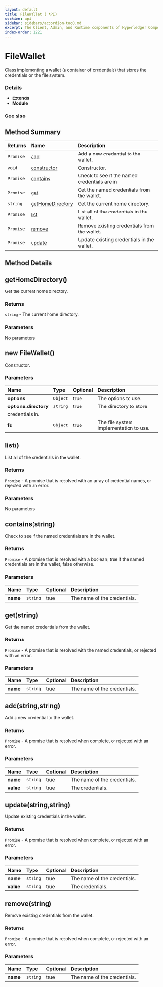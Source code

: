 ```yaml
---
layout: default
title: FileWallet ( API)
section: api
sidebar: sidebars/accordion-toc0.md
excerpt: The Client, Admin, and Runtime components of Hyperledger Composer .
index-order: 1221
---
```

# FileWallet

Class implementing a wallet (a container of credentials) that
stores the credentials on the file system.

### Details
- **Extends** 
- **Module** 

### See also


## Method Summary
| Returns | Name | Description |
| :--------  | :---- | :----------- |
| `Promise` | [add](#add-string-string) | Add a new credential to the wallet.  |
| `void` | [constructor](#constructor-object-string-object) | Constructor.  |
| `Promise` | [contains](#contains-string) | Check to see if the named credentials are in  |
| `Promise` | [get](#get-string) | Get the named credentials from the wallet.  |
| `string` | [getHomeDirectory](#gethomedirectory) | Get the current home directory.  |
| `Promise` | [list](#list) | List all of the credentials in the wallet.  |
| `Promise` | [remove](#remove-string) | Remove existing credentials from the wallet.  |
| `Promise` | [update](#update-string-string) | Update existing credentials in the wallet.  |


## Method Details


## getHomeDirectory() 




Get the current home directory.






### Returns
`string` - The current home directory.





### Parameters


No parameters



## new FileWallet() 




Constructor.







### Parameters
| Name | Type | Optional | Description |
| :-----------  | :----------- | :----------- | :----------- |
|**options**|`Object`|true|The options to use.|
|**options.directory**|`string`|true|The directory to store
credentials in.|
|**fs**|`Object`|true|The file system implementation to use.|




## list() 




List all of the credentials in the wallet.






### Returns
`Promise` - A promise that is resolved with
an array of credential names, or rejected with an
error.





### Parameters


No parameters



## contains(string) 




Check to see if the named credentials are in
the wallet.






### Returns
`Promise` - A promise that is resolved with
a boolean; true if the named credentials are in the
wallet, false otherwise.





### Parameters
| Name | Type | Optional | Description |
| :-----------  | :----------- | :----------- | :----------- |
|**name**|`string`|true|The name of the credentials.|




## get(string) 




Get the named credentials from the wallet.






### Returns
`Promise` - A promise that is resolved with
the named credentials, or rejected with an error.





### Parameters
| Name | Type | Optional | Description |
| :-----------  | :----------- | :----------- | :----------- |
|**name**|`string`|true|The name of the credentials.|




## add(string,string) 




Add a new credential to the wallet.






### Returns
`Promise` - A promise that is resolved when
complete, or rejected with an error.





### Parameters
| Name | Type | Optional | Description |
| :-----------  | :----------- | :----------- | :----------- |
|**name**|`string`|true|The name of the credentials.|
|**value**|`string`|true|The credentials.|




## update(string,string) 




Update existing credentials in the wallet.






### Returns
`Promise` - A promise that is resolved when
complete, or rejected with an error.





### Parameters
| Name | Type | Optional | Description |
| :-----------  | :----------- | :----------- | :----------- |
|**name**|`string`|true|The name of the credentials.|
|**value**|`string`|true|The credentials.|




## remove(string) 




Remove existing credentials from the wallet.






### Returns
`Promise` - A promise that is resolved when
complete, or rejected with an error.





### Parameters
| Name | Type | Optional | Description |
| :-----------  | :----------- | :----------- | :----------- |
|**name**|`string`|true|The name of the credentials.|


 
